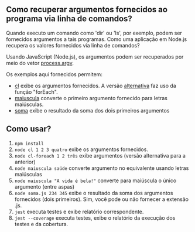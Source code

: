 ## Como recuperar argumentos fornecidos ao programa via linha de comandos?

Quando executo um comando como 'dir' ou 'ls', por 
exemplo, podem ser fornecidos argumentos a tais
programas. Como uma aplicação em Node.js recupera os valores fornecidos
via linha de comandos?

Usando JavaScript (Node.js), os argumentos podem ser
recuperados por meio do vetor [process.argv](https://nodejs.org/docs/latest/api/process.html). 

Os exemplos aqui fornecidos permitem:
 - [cl](cl.js) exibe os argumentos fornecidos. A versão [alternativa](cl-foreach.js) faz uso da função "forEach".  
 - [maiuscula](maiuscula.js) converte o primeiro argumento fornecido para letras maiúsculas. 
 - [soma](soma.js) exibe o resultado da soma dos dois primeiros argumentos

## Como usar?

1. ```npm install```
1. ```node cl 1 2 3 quatro``` exibe os argumentos fornecidos.
1. ```node cl-foreach 1 2 três``` exibe argumentos (versão alternativa para a anterior)
1. ```node maiuscula saúde``` converte argumento no equivalente usando letras maiúsculas
1. ```node maiuscula "A vida é bela!"``` converte para maiúscula o único argumento (entre aspas)
1. ```node soma.js 234 345``` exibe o resultado da soma dos argumentos fornecidos (dois primeiros). Sim, você pode ou não fornecer a extensão .js.
1. ```jest``` executa testes e exibe relatório correspondente.
1. ```jest --coverage``` executa testes, exibe o relatório da execução dos testes e da cobertura.
